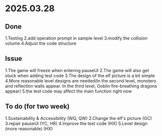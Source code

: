 # 2025.03.28

## Done

1.Testing
2.add operation prompt in sample level
3.modify the collision volume
4.Adjust the code structure

## Issue

1.The game will freeze when entering pauseUI
2.The game will also get stuck when adding test code
3.The design of the elf picture is a bit simple
4.More reasonable level designs are needed(In the second level, monsters and reflection walls appear. In the third level, Goblin fire-breathing dragons appear)
5.the test code may affect the main function right now

## To do (for two week)

1.Sustainability & Accessibility (WQ, QW)
2.Change the elf's picture (GC)
3.repair pauseUI (YC, HR)
4.Improve the test code (HX)
5.Level design (more reasonable) (HX)
